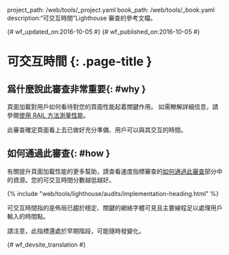 project_path: /web/tools/_project.yaml
book_path: /web/tools/_book.yaml
description:“可交互時間”Lighthouse 審查的參考文檔。

{# wf_updated_on:2016-10-05 #}
{# wf_published_on:2016-10-05 #}

# 可交互時間 {: .page-title }

## 爲什麼說此審查非常重要{: #why }

頁面加載對用戶如何看待對您的頁面性能起着關鍵作用。
如需瞭解詳細信息，請參閱[使用 RAIL 方法測量性能](/web/fundamentals/performance/rail)。

此審查確定頁面看上去已做好充分準備、用戶可以與其交互的時間。


## 如何通過此審查{: #how }

有關提升頁面加載性能的更多幫助，請查看速度指標審查的[如何通過此審查](speed-index#how)部分中的資源。您的可交互時間分數越低越好。



{% include "web/tools/lighthouse/audits/implementation-heading.html" %}

可交互時間指的是佈局已趨於穩定、關鍵的網絡字體可見且主要線程足以處理用戶輸入的時間點。



請注意，此指標還處於早期階段，可能隨時發變化。


{# wf_devsite_translation #}
